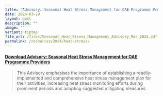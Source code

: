 ```yaml
---
title: "Advisory: Seasonal Heat Stress Management for OAE Programme Providers"
date: 2024-03-29
layout: post
description: ""
image: ""
variant: tiptap
file_url: /files/Seasonal_Heat_Stress_Management_Advisory_Mar_2024.pdf
permalink: /resources/2024/heat-stress/
---
```

<h4><a href="/files/Seasonal_Heat_Stress_Management_Advisory_Mar_2024.pdf" rel="noopener noreferrer nofollow" target="_blank">Download Advisory: Seasonal Heat Stress Management for OAE Programme Providers</a></h4>
<p></p>
<blockquote>
<p>This Advisory emphasises the importance of establishing a readily-implemented
and comprehensive heat stress management plan for their activities, increasing
heat stress monitoring efforts during prominent periods and adopting suggested
mitigating measures.</p>
</blockquote>
<p></p>